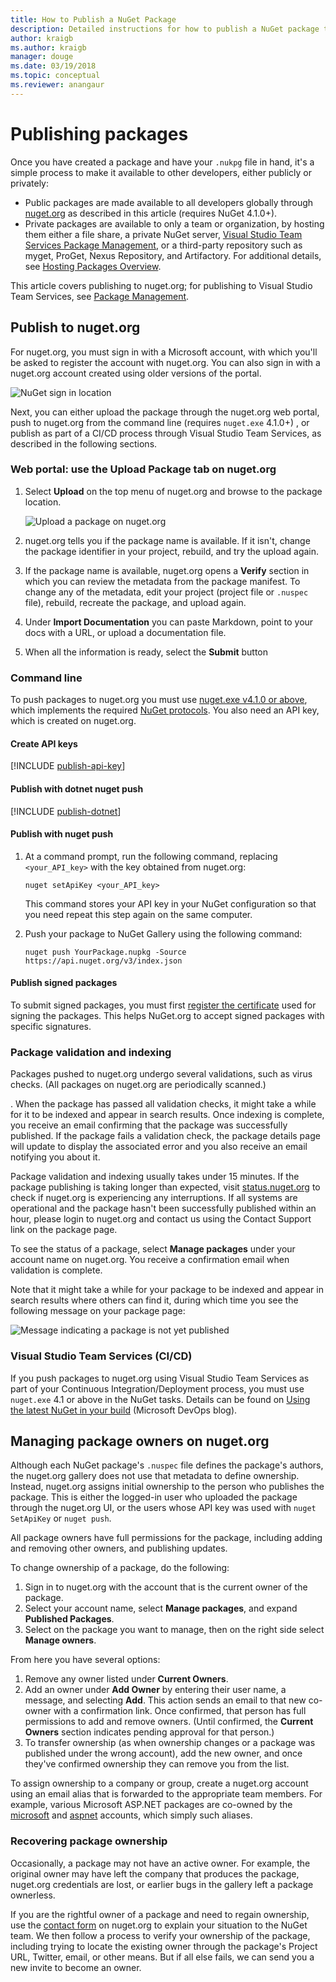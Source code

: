 ```yaml
---
title: How to Publish a NuGet Package
description: Detailed instructions for how to publish a NuGet package to nuget.org or private feeds, and how to manage package ownership on nuget.org.
author: kraigb
ms.author: kraigb
manager: douge
ms.date: 03/19/2018
ms.topic: conceptual
ms.reviewer: anangaur
---
```


# Publishing packages

Once you have created a package and have your `.nukpg` file in hand, it's a simple process to make it available to other developers, either publicly or privately:

- Public packages are made available to all developers globally through [nuget.org](https://www.nuget.org/packages/manage/upload) as described in this article (requires NuGet 4.1.0+).
- Private packages are available to only a team or organization, by hosting them either a file share, a private NuGet server, [Visual Studio Team Services Package Management](https://www.visualstudio.com/docs/package/nuget/publish), or a third-party repository such as myget, ProGet, Nexus Repository, and Artifactory. For additional details, see [Hosting Packages Overview](../hosting-packages/overview.md).

This article covers publishing to nuget.org; for publishing to Visual Studio Team Services, see [Package Management](https://www.visualstudio.com/docs/package/nuget/publish).

## Publish to nuget.org

For nuget.org, you must sign in with a Microsoft account, with which you'll be asked to register the account with nuget.org. You can also sign in with a nuget.org account created using older versions of the portal.

![NuGet sign in location](media/publish_NuGetSignIn.png)

Next, you can either upload the package through the nuget.org web portal, push to nuget.org from the command line (requires `nuget.exe` 4.1.0+) , or publish as part of a CI/CD process through Visual Studio Team Services, as described in the following sections.

### Web portal: use the Upload Package tab on nuget.org

1. Select **Upload** on the top menu of nuget.org and browse to the package location.

    ![Upload a package on nuget.org](media/publish_UploadYourPackage.PNG)

1. nuget.org tells you if the package name is available. If it isn't, change the package identifier in your project, rebuild, and try the upload again.

1. If the package name is available, nuget.org opens a **Verify** section in which you can review the metadata from the package manifest. To change any of the metadata, edit your project (project file or `.nuspec` file), rebuild, recreate the package, and upload again.

1. Under **Import Documentation** you can paste Markdown, point to your docs with a URL, or upload a documentation file.

1. When all the information is ready, select the **Submit** button

### Command line

To push packages to nuget.org you must use [nuget.exe v4.1.0 or above](https://www.nuget.org/downloads), which implements the required [NuGet protocols](../api/nuget-protocols.md). You also need an API key, which is created on nuget.org.

#### Create API keys

[!INCLUDE [publish-api-key](../quickstart/includes/publish-api-key.md)]

#### Publish with dotnet nuget push

[!INCLUDE [publish-dotnet](../quickstart/includes/publish-dotnet.md)]

#### Publish with nuget push

1. At a command prompt, run the following command, replacing `<your_API_key>` with the key obtained from nuget.org:

    ```cli
    nuget setApiKey <your_API_key>
    ```

    This command stores your API key in your NuGet configuration so that you need repeat this step again on the same computer.

1. Push your package to NuGet Gallery using the following command:

    ```cli
    nuget push YourPackage.nupkg -Source https://api.nuget.org/v3/index.json
    ```

#### Publish signed packages

To submit signed packages, you must first [register the certificate](../reference/Signed-Packages-Reference.md#register-certificate-on-nugetorg) used for signing the packages. This helps NuGet.org to accept signed packages with specific signatures. 

### Package validation and indexing

Packages pushed to nuget.org undergo several validations, such as virus checks. (All packages on nuget.org are periodically scanned.)

. When the package has passed all validation checks, it might take a while for it to be indexed and appear in search results. Once indexing is complete, you receive an email confirming that the package was successfully published. If the package fails a validation check, the package details page will update to display the associated error and you also receive an email notifying you about it.

Package validation and indexing usually takes under 15 minutes. If the package publishing is taking longer than expected, visit [status.nuget.org](https://status.nuget.org/) to check if nuget.org is experiencing any interruptions. If all systems are operational and the package hasn't been successfully published within an hour, please login to nuget.org and contact us using the Contact Support link on the package page.

To see the status of a package, select **Manage packages** under your account name on nuget.org. You receive a confirmation email when validation is complete.

Note that it might take a while for your package to be indexed and appear in search results where others can find it, during which time you see the following message on your package page:

![Message indicating a package is not yet published](media/publish_NotYetIndexed.png)

### Visual Studio Team Services (CI/CD)

If you push packages to nuget.org using Visual Studio Team Services as part of your Continuous Integration/Deployment process, you must use `nuget.exe` 4.1 or above in the NuGet tasks. Details can be found on [Using the latest NuGet in your build](https://blogs.msdn.microsoft.com/devops/2017/09/29/using-the-latest-nuget-in-your-build/) (Microsoft DevOps blog).

## Managing package owners on nuget.org

Although each NuGet package's `.nuspec` file defines the package's authors, the nuget.org gallery does not use that metadata to define ownership. Instead, nuget.org assigns initial ownership to the person who publishes the package. This is either the logged-in user who uploaded the package through the nuget.org UI, or the users whose API key was used with `nuget SetApiKey` or `nuget push`.

All package owners have full permissions for the package, including adding and removing other owners, and publishing updates.

To change ownership of a package, do the following:

1. Sign in to nuget.org with the account that is the current owner of the package.
1. Select your account name, select **Manage packages**, and expand **Published Packages**.
1. Select on the package you want to manage, then on the right side select **Manage owners**.

From here you have several options:

1. Remove any owner listed under **Current Owners**.
1. Add an owner under **Add Owner** by entering their user name, a message, and selecting **Add**. This action sends an email to that new co-owner with a confirmation link. Once confirmed, that person has full permissions to add and remove owners. (Until confirmed, the **Current Owners** section indicates pending approval for that person.)
1. To transfer ownership (as when ownership changes or a package was published under the wrong account), add the new owner, and once they've confirmed ownership they can remove you from the list.

To assign ownership to a company or group, create a nuget.org account using an email alias that is forwarded to the appropriate team members. For example, various Microsoft ASP.NET packages are co-owned by the [microsoft](http://nuget.org/profiles/microsoft) and [aspnet](http://nuget.org/profiles/aspnet) accounts, which simply such aliases.

### Recovering package ownership

Occasionally, a package may not have an active owner. For example, the original owner may have left the company that produces the package, nuget.org credentials are lost, or earlier bugs in the gallery left a package ownerless.

If you are the rightful owner of a package and need to regain ownership, use the [contact form](https://www.nuget.org/policies/Contact) on nuget.org to explain your situation to the NuGet team. We then follow a process to verify your ownership of the package, including trying to locate the existing owner through the package's Project URL, Twitter, email, or other means. But if all else fails, we can send you a new invite to become an owner.
